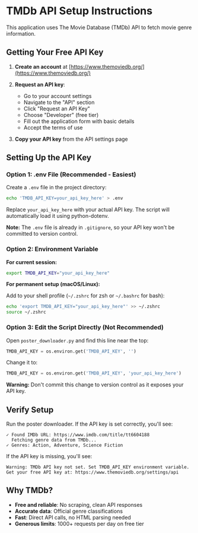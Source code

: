# TMDb API Setup Instructions

This application uses The Movie Database (TMDb) API to fetch movie genre information.

## Getting Your Free API Key

1. **Create an account** at [https://www.themoviedb.org/](https://www.themoviedb.org/)

2. **Request an API key**:
   - Go to your account settings
   - Navigate to the "API" section
   - Click "Request an API Key"
   - Choose "Developer" (free tier)
   - Fill out the application form with basic details
   - Accept the terms of use

3. **Copy your API key** from the API settings page

## Setting Up the API Key

### Option 1: .env File (Recommended - Easiest)

Create a `.env` file in the project directory:

```bash
echo 'TMDB_API_KEY=your_api_key_here' > .env
```

Replace `your_api_key_here` with your actual API key. The script will automatically load it using python-dotenv.

**Note:** The `.env` file is already in `.gitignore`, so your API key won't be committed to version control.

### Option 2: Environment Variable

**For current session:**
```bash
export TMDB_API_KEY="your_api_key_here"
```

**For permanent setup (macOS/Linux):**

Add to your shell profile (`~/.zshrc` for zsh or `~/.bashrc` for bash):

```bash
echo 'export TMDB_API_KEY="your_api_key_here"' >> ~/.zshrc
source ~/.zshrc
```

### Option 3: Edit the Script Directly (Not Recommended)

Open `poster_downloader.py` and find this line near the top:

```python
TMDB_API_KEY = os.environ.get('TMDB_API_KEY', '')
```

Change it to:

```python
TMDB_API_KEY = os.environ.get('TMDB_API_KEY', 'your_api_key_here')
```

**Warning:** Don't commit this change to version control as it exposes your API key.

## Verify Setup

Run the poster downloader. If the API key is set correctly, you'll see:

```
✓ Found IMDb URL: https://www.imdb.com/title/tt6604188
  Fetching genre data from TMDb...
✓ Genres: Action, Adventure, Science Fiction
```

If the API key is missing, you'll see:

```
Warning: TMDb API key not set. Set TMDB_API_KEY environment variable.
Get your free API key at: https://www.themoviedb.org/settings/api
```

## Why TMDb?

- **Free and reliable**: No scraping, clean API responses
- **Accurate data**: Official genre classifications
- **Fast**: Direct API calls, no HTML parsing needed
- **Generous limits**: 1000+ requests per day on free tier

